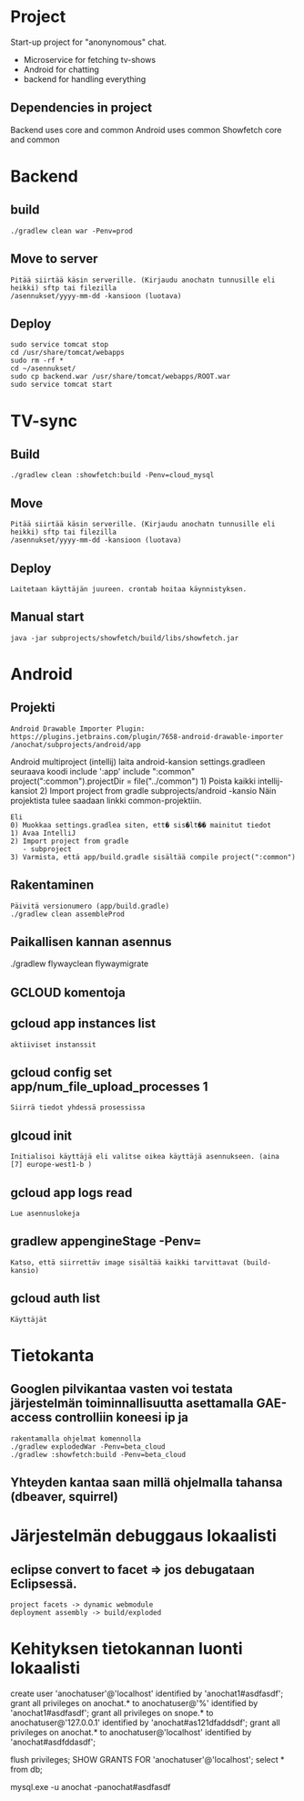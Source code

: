 # Project
Start-up project for "anonynomous" chat. 
 - Microservice for fetching tv-shows
 - Android for chatting
 - backend for handling everything

## Dependencies in project
Backend uses core and common
Android uses common
Showfetch core and common

# Backend
## build
	./gradlew clean war -Penv=prod 
## Move to server
	Pitää siirtää käsin serverille. (Kirjaudu anochatn tunnusille eli heikki) sftp tai filezilla
	/asennukset/yyyy-mm-dd -kansioon (luotava)
## Deploy

	sudo service tomcat stop
	cd /usr/share/tomcat/webapps
	sudo rm -rf *
	cd ~/asennukset/
	sudo cp backend.war /usr/share/tomcat/webapps/ROOT.war
	sudo service tomcat start

# TV-sync
## Build
	./gradlew clean :showfetch:build -Penv=cloud_mysql
## Move
	Pitää siirtää käsin serverille. (Kirjaudu anochatn tunnusille eli heikki) sftp tai filezilla
	/asennukset/yyyy-mm-dd -kansioon (luotava)
## Deploy
	Laitetaan käyttäjän juureen. crontab hoitaa käynnistyksen. 
## Manual start
	java -jar subprojects/showfetch/build/libs/showfetch.jar

# Android
## Projekti
	Android Drawable Importer Plugin: https://plugins.jetbrains.com/plugin/7658-android-drawable-importer
	/anochat/subprojects/android/app

 Android multiproject (intellij)
 laita android-kansion settings.gradleen seuraava koodi
	include ':app'
	include ":common"
	project(":common").projectDir = file("../common")
	1) Poista kaikki intellij-kansiot
	2) Import project from gradle
	   subprojects/android -kansio
 Näin projektista tulee saadaan linkki common-projektiin.

	Eli
	0) Muokkaa settings.gradlea siten, ett� sis�lt�� mainitut tiedot
	1) Avaa IntelliJ
	2) Import project from gradle
	   - subproject
	3) Varmista, että app/build.gradle sisältää compile project(":common")

## Rakentaminen
	Päivitä versionumero (app/build.gradle)
	./gradlew clean assembleProd

## Paikallisen kannan asennus
 ./gradlew flywayclean flywaymigrate

## GCLOUD komentoja
 ## gcloud app instances list
 	aktiiviset instanssit
 ## gcloud config set app/num_file_upload_processes 1
	Siirrä tiedot yhdessä prosessissa
 ## glcoud init 
 	Initialisoi käyttäjä eli valitse oikea käyttäjä asennukseen. (aina  [7] europe-west1-b )
 ## gcloud app logs read
 	Lue asennuslokeja 
 ## gradlew appengineStage -Penv=
 	Katso, että siirrettäv image sisältää kaikki tarvittavat (build-kansio)
 ## gcloud auth list
 	Käyttäjät
 	
# Tietokanta
 ## Googlen pilvikantaa vasten voi testata järjestelmän toiminnallisuutta asettamalla GAE-access controlliin koneesi ip ja 
    rakentamalla ohjelmat komennolla
	./gradlew explodedWar -Penv=beta_cloud
	./gradlew :showfetch:build -Penv=beta_cloud
 ## Yhteyden kantaa saan millä ohjelmalla tahansa (dbeaver, squirrel)

# Järjestelmän debuggaus lokaalisti
 ## eclipse convert to facet => jos debugataan Eclipsessä.
  	project facets -> dynamic webmodule 
  	deployment assembly -> build/exploded

# Kehityksen tietokannan luonti lokaalisti  

  create user 'anochatuser'@'localhost' identified by 'anochat1#asdfasdf';
  grant all privileges on anochat.* to anochatuser@'%' identified by 'anochat1#asdfasdf';
  grant all privileges on snope.* to anochatuser@'127.0.0.1' identified by 'anochat#as121dfaddsdf';
  grant all privileges on anochat.* to anochatuser@'localhost' identified by 'anochat#asdfddasdf';

  flush privileges;
  SHOW GRANTS FOR 'anochatuser'@'localhost';
  select * from db;
  
  mysql.exe -u anochat -panochat#asdfasdf
